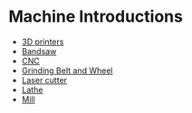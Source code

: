 <!-- TITLE: Machining -->
<!-- SUBTITLE: Everything you need to know about manufacturing custom parts -->

# Machine Introductions
* [3D printers](/mechanical/machining/3d-printer)
* [Bandsaw](/mechanical/machining/bandsaw)
* [CNC](/mechanical/machining/cnc)
* [Grinding Belt and Wheel](/mechanical/machining/grinder)
* [Laser cutter](/mechanical/machining/laser-cutter)
* [Lathe](/mechanical/machining/lathe)
* [Mill](/mechanical/machining/mill)

